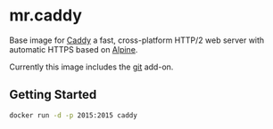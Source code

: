 # mr.caddy

Base image for [Caddy](https://github.com/mholt/caddy) a fast, cross-platform HTTP/2 web server with automatic HTTPS based on [Alpine](https://www.alpinelinux.org/).

Currently this image includes the [git](http://caddyserver.com/docs/git) add-on.

## Getting Started

```sh
docker run -d -p 2015:2015 caddy
```
